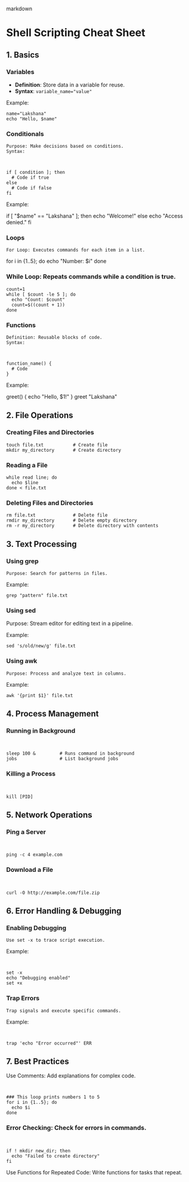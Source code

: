 markdown

# Shell Scripting Cheat Sheet

## 1. Basics

### Variables
- **Definition**: Store data in a variable for reuse.
- **Syntax**: `variable_name="value"`
  
Example:
```
name="Lakshana"
echo "Hello, $name"
```
### Conditionals

    Purpose: Make decisions based on conditions.
    Syntax:

    

    if [ condition ]; then
      # Code if true
    else
      # Code if false
    fi

Example:



if [ "$name" == "Lakshana" ]; then
  echo "Welcome!"
else
  echo "Access denied."
fi

### Loops

    For Loop: Executes commands for each item in a list.

    

for i in {1..5}; do
  echo "Number: $i"
done

### While Loop: Repeats commands while a condition is true.



    count=1
    while [ $count -le 5 ]; do
      echo "Count: $count"
      count=$((count + 1))
    done

### Functions

    Definition: Reusable blocks of code.
    Syntax:

    

    function_name() {
      # Code
    }

Example:



greet() {
  echo "Hello, $1!"
}
greet "Lakshana"

## 2. File Operations
### Creating Files and Directories


```
touch file.txt           # Create file
mkdir my_directory       # Create directory
```
### Reading a File


```
while read line; do
  echo $line
done < file.txt
```
### Deleting Files and Directories


```
rm file.txt              # Delete file
rmdir my_directory       # Delete empty directory
rm -r my_directory       # Delete directory with contents
```
## 3. Text Processing
### Using grep

    Purpose: Search for patterns in files.

Example:


```
grep "pattern" file.txt
```
### Using sed
Purpose: Stream editor for editing text in a pipeline.

Example:


```
sed 's/old/new/g' file.txt
```
### Using awk

    Purpose: Process and analyze text in columns.

Example:


```
awk '{print $1}' file.txt
```
## 4. Process Management
### Running in Background
```


sleep 100 &         # Runs command in background
jobs                # List background jobs
```
### Killing a Process
```


kill [PID]
```
## 5. Network Operations
### Ping a Server
```


ping -c 4 example.com
```
### Download a File
```


curl -O http://example.com/file.zip
```
## 6. Error Handling & Debugging
### Enabling Debugging

    Use set -x to trace script execution.

Example:
```


set -x
echo "Debugging enabled"
set +x
```
### Trap Errors

    Trap signals and execute specific commands.

Example:
```


trap 'echo "Error occurred"' ERR
```
## 7. Best Practices

Use Comments: Add explanations for complex code.
```


### This loop prints numbers 1 to 5
for i in {1..5}; do
  echo $i
done
```
### Error Checking: Check for errors in commands.
```


if ! mkdir new_dir; then
  echo "Failed to create directory"
fi
```
Use Functions for Repeated Code: Write functions for tasks that repeat.